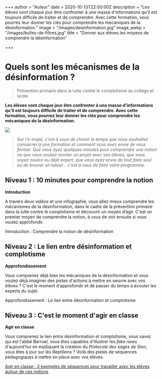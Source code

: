 +++
author = "Auteur"
date = 2020-10-13T22:00:00Z
description = "Les élèves vont chaque jour être confronter à une masse d'informations qu'il est toujours difficile de traiter et de comprendre. Avec cette formation, vous pourrez leur donner les clés pour comprendre les mécaniques de la désinformation."
image = "/images/desinformation.jpg"
image_webp = "/images/bulles-de-filtres.jpg"
title = "Donner aux élèves les moyens de comprendre la désinformation"

+++
# Quels sont les mécanismes de la désinformation ?

> Prévention primaire dans la lutte contre le complotisme au collège et lycée.

**Les élèves vont chaque jour être confronter à une masse d'informations qu'il est toujours difficile de traiter et de comprendre. Avec cette formation, vous pourrez leur donner les clés pour comprendre les mécaniques de la désinformation.**

![](/images/bulles-de-filtres.jpg)

> _Sur l'e-inspé, c'est à vous de choisir le temps que vous souhaitez consacrer à une formation et comment vous avez envie de vous former. Que vous ayez quelques minutes pour comprendre une notion ou que vous vouliez monter un projet avec vos élèves, que vous soyez novice ou déjà expert, que vous ayez envie de tout faire seul ou de trouver un tuteur... c'est à vous de faire votre programme._

## Niveau 1 : 10 minutes pour comprendre la notion

**Introduction**

A travers deux vidéos et une infographie, vous allez mieux comprendre les mécanismes de la désinformation, dans le cadre de la prévention primaire dans la lutte contre le complotisme et découvrir un moyen d’agir. C'est un premier moyen de comprendre la notion, à vous de voir ensuite si vous voulez approfondir.

Introduction : Comprendre la notion de désinformation

## Niveau 2 : Le lien entre désinformation et complotisme

**Approfondissement**

Vous comprenez déjà bien les mécaniques de la désinformation et vous voulez déjà imaginer des pistes d'actions à mettre en oeuvre avec vos élèves ? C'est le moment d'approfondir et de passer du temps à écouter les experts du sujet.

Approfondissement : Le lien entre désinformation et complotisme

## Niveau 3 : C'est le moment d'agir en classe

**Agir en classe**

Vous comprenez le lien entre désinformation et complotisme, vous savez qui est l'abbé Barruel, vous êtes capables d'illustrer les _fake news_ d'aujourd'hui en expliquant la création du _Protocole des sages de Sion_, vous êtes à jour sur les Reptiliens ? Voilà des pistes de séquences pédagogiques à mettre en place avec vos élèves.

[Agir en classe : 3 exemples de séquences pour travailler avec les élèves autour de ces notions](https://formationdesenseignants.netlify.app/blog/agir-en-classe-3-exemples-de-sequences-pour-travailler-avec-les-eleves-autour-de-ces-notions)
